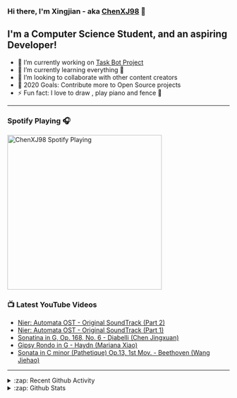 ### Hi there, I'm Xingjian - aka [ChenXJ98][website] 👋

## I'm a Computer Science Student, and an aspiring Developer!

- 🔭 I’m currently working on [Task Bot Project][taskbot]
- 🌱 I’m currently learning everything 🤣
- 👯 I’m looking to collaborate with other content creators
- 🥅 2020 Goals: Contribute more to Open Source projects
- ⚡ Fun fact: I love to draw , play piano and fence 🤺

---

### Spotify Playing 🎧
[<img src="https://now-playing-codestackr.vercel.app/api/spotify-playing" alt="ChenXJ98 Spotify Playing" width="350" />](https://open.spotify.com/user/11158349923)

### 📺 Latest YouTube Videos

<!-- YOUTUBE:START -->
- [Nier: Automata OST - Original SoundTrack (Part 2)](https://www.youtube.com/watch?v=kJAGPLrQxig)
- [Nier: Automata OST - Original SoundTrack (Part 1)](https://www.youtube.com/watch?v=El6N2R4Xpsk)
- [Sonatina in G, Op. 168, No. 6 - Diabelli (Chen Jingxuan)](https://www.youtube.com/watch?v=XIPNeNLhVWA)
- [Gipsy Rondo in G - Haydn (Mariana Xiao)](https://www.youtube.com/watch?v=rnCdH11ppRg)
- [Sonata in C minor (Pathetique) Op.13, 1st Mov. - Beethoven (Wang Jiehao)](https://www.youtube.com/watch?v=VtcOuvI_wmA)
<!-- YOUTUBE:END -->

---

<details>
  <summary>:zap: Recent Github Activity</summary>
  
<!--START_SECTION:activity-->
1. 💪 Opened PR [#3](https://github.com//AY2021S1-CS2103T-T13-2/tp/pull/3) in [AY2021S1-CS2103T-T13-2/tp](https://github.com//AY2021S1-CS2103T-T13-2/tp)
2. 🎉 Merged PR [#2](https://github.com//ChenXJ98/ip/pull/2) in [ChenXJ98/ip](https://github.com//ChenXJ98/ip)
3. 💪 Opened PR [#2](https://github.com//ChenXJ98/ip/pull/2) in [ChenXJ98/ip](https://github.com//ChenXJ98/ip)
4. 🎉 Merged PR [#1](https://github.com//ChenXJ98/ip/pull/1) in [ChenXJ98/ip](https://github.com//ChenXJ98/ip)
5. 💪 Opened PR [#1](https://github.com//ChenXJ98/ip/pull/1) in [ChenXJ98/ip](https://github.com//ChenXJ98/ip)
<!--END_SECTION:activity-->

</details>

<details>
  <summary>:zap: Github Stats</summary>

  <img align="left" alt="ChenXJ98's Github Stats" src="https://github-readme-stats.vercel.app/api?username=ChenXJ98&show_icons=true&hide_border=true" />

</details>

[website]: https://github.com/ChenXJ98
[taskbot]: https://github.com/ChenXJ98/ip
